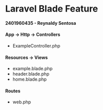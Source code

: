 # Laravel Blade Feature
#### 2401960435 - Reynaldy Sentosa
#### App -> Http -> Controllers
- ExampleController.php
#### Resources -> Views
- example.blade.php
- header.blade.php
- home.blade.php
#### Routes
- web.php

